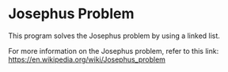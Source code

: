 # Josephus Problem

This program solves the Josephus problem by using a linked list.

For more information on the Josephus problem, refer to this link:  https://en.wikipedia.org/wiki/Josephus_problem
